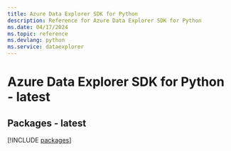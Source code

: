 ```yaml
---
title: Azure Data Explorer SDK for Python
description: Reference for Azure Data Explorer SDK for Python
ms.date: 04/17/2024
ms.topic: reference
ms.devlang: python
ms.service: dataexplorer
---
```

# Azure Data Explorer SDK for Python - latest
## Packages - latest
[!INCLUDE [packages](data-explorer-index.md)]